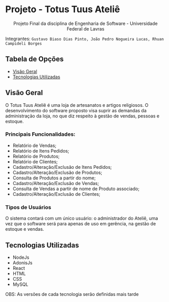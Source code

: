 # Projeto - Totus Tuus Ateliê

<p align="center"> Projeto Final da disciplina de Engenharia de Software - Universidade Federal de Lavras </p>

Integrantes: `Gustavo Biaso Dias Pinto, João Pedro Nogueira Lucas, Rhuan Campideli Borges`

## Tabela de Opções

- [Visão Geral](#visao-geral)
- [Tecnologias Utilizadas](#tecnologias)

## Visão Geral

<a name="visao-geral"></a>

O Totus Tuus Ateliê é uma loja de artesanatos e artigos religiosos. O desenvolvimento do software proposto visa suprir as demandas da administração da loja, no que diz respeito à gestão de vendas, pessoas e estoque. 

### Principais Funcionalidades:
- Relatório de Vendas;
- Relatório de Itens Pedidos;
- Relatório de Produtos;
- Relatório de Clientes;
- Cadastro/Alteração/Exclusão de Itens Pedidos;
- Cadastro/Alteração/Exclusão de Produtos;
- Consulta de Produtos a partir do nome;
- Cadastro/Alteração/Exclusão de Vendas;
- Consulta de Vendas a partir de nome de Produto associado;
- Cadastro/Alteração/Exclusão de Clientes;

### Tipos de Usuários

O sistema contará com um único usuário: o administrador do Ateliê, uma vez que o software será para apenas de uso em gerência, na gestão de estoque e vendas.

## Tecnologias Utilizadas

<a name="tecnologias"></a>

- NodeJs
- AdonisJs
- React
- HTML
- CSS
- MySQL

OBS: As versões de cada tecnologia serão definidas mais tarde
